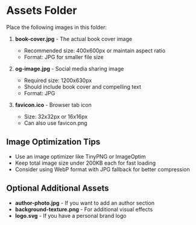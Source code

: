 # Assets Folder

Place the following images in this folder:

1. **book-cover.jpg** - The actual book cover image
   - Recommended size: 400x600px or maintain aspect ratio
   - Format: JPG for smaller file size

2. **og-image.jpg** - Social media sharing image
   - Required size: 1200x630px
   - Should include book cover and compelling text
   - Format: JPG

3. **favicon.ico** - Browser tab icon
   - Size: 32x32px or 16x16px
   - Can also use favicon.png

## Image Optimization Tips

- Use an image optimizer like TinyPNG or ImageOptim
- Keep total image size under 200KB each for fast loading
- Consider using WebP format with JPG fallback for better compression

## Optional Additional Assets

- **author-photo.jpg** - If you want to add an author section
- **background-texture.png** - For additional visual effects
- **logo.svg** - If you have a personal brand logo